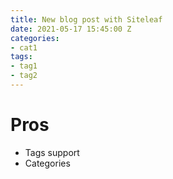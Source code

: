 ```yaml
---
title: New blog post with Siteleaf
date: 2021-05-17 15:45:00 Z
categories:
- cat1
tags:
- tag1
- tag2
---
```


# Pros
* Tags support
* Categories